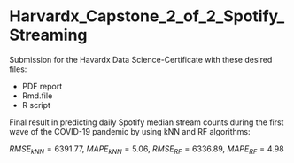 # Harvardx_Capstone_2_of_2_Spotify_Streaming

Submission for the Havardx Data Science-Certificate with these desired files:

* PDF report
* Rmd.file
* R script

Final result in predicting daily Spotify median stream counts during the first wave of the COVID-19 pandemic by using kNN and RF algorithms: 

$RMSE_{kNN} = 6391.77$, $MAPE_{kNN} = 5.06$, $RMSE_{RF} = 6336.89$, $MAPE_{RF} = 4.98$
